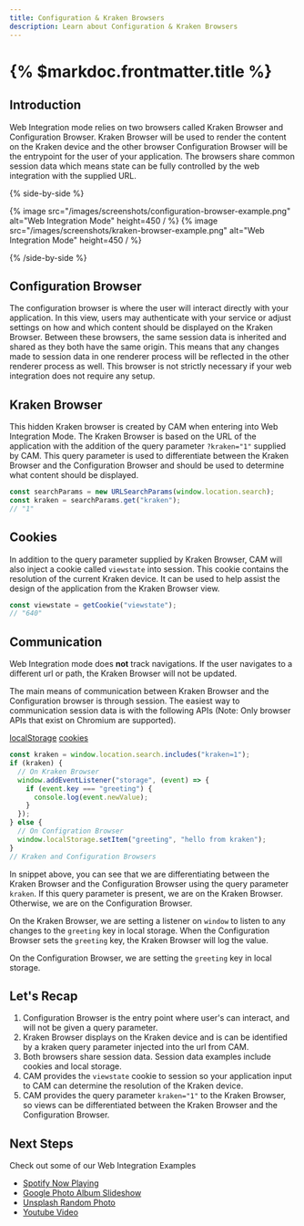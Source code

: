 ```yaml
---
title: Configuration & Kraken Browsers
description: Learn about Configuration & Kraken Browsers
---
```


# {% $markdoc.frontmatter.title %}

## Introduction

Web Integration mode relies on two browsers called Kraken Browser and Configuration Browser. Kraken Browser will be used to render the content on the Kraken device and the other browser Configuration Browser will be the entrypoint for the user of your application.
The browsers share common session data which means state can be fully controlled by the web integration with the supplied URL.

{% side-by-side %}

{% image src="/images/screenshots/configuration-browser-example.png" alt="Web Integration Mode" height=450 / %}
{% image src="/images/screenshots/kraken-browser-example.png" alt="Web Integration Mode" height=450 / %}

{% /side-by-side %}

## Configuration Browser

The configuration browser is where the user will interact directly with your application.
In this view, users may authenticate with your service or adjust settings on how and which content should be displayed on the Kraken Browser.
Between these browsers, the same session data is inherited and shared as they both have the same origin. This means that any changes made to session data in one renderer process will be reflected in the other renderer process as well. This browser is not strictly necessary if your web integration does not require any setup.

## Kraken Browser

This hidden Kraken browser is created by CAM when entering into Web Integration Mode. The Kraken Browser is based on the URL of the application with the addition of the query parameter `?kraken="1"` supplied by CAM. This query parameter is used to differentiate between the Kraken Browser and the Configuration Browser and should be used to determine what content should be displayed.

```ts
const searchParams = new URLSearchParams(window.location.search);
const kraken = searchParams.get("kraken");
// "1"
```

## Cookies

In addition to the query parameter supplied by Kraken Browser, CAM will also inject a cookie called `viewstate` into session. This cookie contains the resolution of the current Kraken device. It can be used to help assist the design of the application from the Kraken Browser view.

```ts
const viewstate = getCookie("viewstate");
// "640"
```

## Communication

Web Integration mode does **not** track navigations. If the user navigates to a different url or path, the Kraken Browser will not be updated.

The main means of communication between Kraken Browser and the Configuration browser is through session.
The easiest way to communication session data is with the following APIs (Note: Only browser APIs that exist on Chromium are supported).

[localStorage](https://developer.mozilla.org/en-US/docs/Web/API/Window/localStorage)
[cookies](https://developer.mozilla.org/en-US/docs/Mozilla/Add-ons/WebExtensions/API/cookies)

```ts
const kraken = window.location.search.includes("kraken=1");
if (kraken) {
  // On Kraken Browser
  window.addEventListener("storage", (event) => {
    if (event.key === "greeting") {
      console.log(event.newValue);
    }
  });
} else {
  // On Configration Browser
  window.localStorage.setItem("greeting", "hello from kraken");
}
// Kraken and Configuration Browsers
```

In snippet above, you can see that we are differentiating between the Kraken Browser and the Configuration Browser using the query parameter `kraken`.
If this query parameter is present, we are on the Kraken Browser. Otherwise, we are on the Configuration Browser.

On the Kraken Browser, we are setting a listener on `window` to listen to any changes to the `greeting` key in local storage. When the Configuration Browser sets the `greeting` key, the Kraken Browser will log the value.

On the Configuration Browser, we are setting the `greeting` key in local storage.

## Let's Recap

1. Configuration Browser is the entry point where user's can interact, and will not be given a query parameter.
2. Kraken Browser displays on the Kraken device and is can be identified by a kraken query parameter injected into the url from CAM.
3. Both browsers share session data. Session data examples include cookies and local storage.
4. CAM provides the `viewstate` cookie to session so your application input to CAM can determine the resolution of the Kraken device.
5. CAM provides the query parameter `kraken="1"` to the Kraken Browser, so views can be differentiated between the Kraken Browser and the Configuration Browser.

## Next Steps

Check out some of our Web Integration Examples

- [Spotify Now Playing](https://github.com/NZXTCorp/web-integrations/tree/main/spotify-album-art)
- [Google Photo Album Slideshow](https://github.com/NZXTCorp/web-integrations/tree/main/google-photos-slideshow)
- [Unsplash Random Photo](https://github.com/NZXTCorp/web-integrations/tree/main/unsplash-slideshow)
- [Youtube Video](https://github.com/NZXTCorp/web-integrations/tree/main/youtube-embed)
